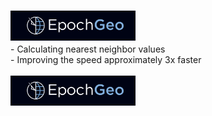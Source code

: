 # <img align="left" alt="Epoch | Epoch" width="200px" src="https://raw.githubusercontent.com/Michael9905/Epoch/main/epoch.png" /><br>

<p> - Calculating nearest neighbor values <br>
    - Improving the speed approximately 3x faster <br>
<br> <img align="left" alt="Epoch | Epoch" width="200px" src="https://raw.githubusercontent.com/Michael9905/Epoch/main/epoch.png" />
</p>
